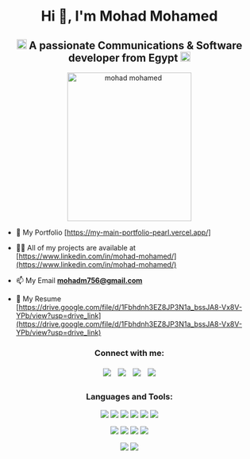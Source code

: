 <h1 align="center">Hi 👋, I'm Mohad Mohamed</h1>
<h2 align="center">
  <img src="https://twemoji.maxcdn.com/v/latest/svg/1f1ea-1f1ec.svg" 
       alt="Egypt Flag" 
       height="20"/> 
  A passionate Communications & Software developer from Egypt 
  <img src="https://twemoji.maxcdn.com/v/latest/svg/1f1ea-1f1ec.svg" 
       alt="Egypt Flag" 
       height="20"/>
</h2>


<div align="center">
  <img src="https://i.pinimg.com/1200x/f4/33/25/f43325d1c3e7a7f3ab6ea59122c989fe.jpg" 
       alt="mohad mohamed" 
       height="300" 
       width="250"/>
</div>

- 🌠 My Portfolio [https://my-main-portfolio-pearl.vercel.app/]

- 👨‍💻 All of my projects are available at [https://www.linkedin.com/in/mohad-mohamed/](https://www.linkedin.com/in/mohad-mohamed/)

- 📫 My Email **mohadm756@gmail.com**

- 📄 My Resume [https://drive.google.com/file/d/1Fbhdnh3EZ8JP3N1a_bssJA8-Vx8V-YPb/view?usp=drive_link](https://drive.google.com/file/d/1Fbhdnh3EZ8JP3N1a_bssJA8-Vx8V-YPb/view?usp=drive_link)

<h3 align="center">Connect with me:</h3>
<p align="center">
  <a href="https://linkedin.com/in/mohad mohamed" target="_blank" style="text-decoration:none;">
    <img src="https://img.shields.io/badge/LinkedIn-0077B5?style=for-the-badge&logo=linkedin&logoColor=white" style="display:inline-block; margin:5px; transition:0.3s;"/>
  </a>
  <a href="https://codeforces.com/profile/mohadm7566" target="_blank" style="text-decoration:none;">
    <img src="https://img.shields.io/badge/Codeforces-1F8ACB?style=for-the-badge&logo=codeforces&logoColor=white" style="display:inline-block; margin:5px; transition:0.3s;"/>
  </a>
  <a href="https://www.facebook.com/mohad.mohamed.677974" target="_blank" style="text-decoration:none;">
    <img src="https://img.shields.io/badge/Facebook-1877F2?style=for-the-badge&logo=facebook&logoColor=white" style="display:inline-block; margin:5px; transition:0.3s;"/>
  </a>
  <a href="https://wa.me/+201093758143" target="_blank" style="text-decoration:none;">
    <img src="https://img.shields.io/badge/WhatsApp-25D366?style=for-the-badge&logo=whatsapp&logoColor=white" style="display:inline-block; margin:5px; transition:0.3s;"/>
  </a>
</p>



<h3 align="center">Languages and Tools:</h3>




<!-- Programming Languages -->
<p align="center">
  <img src="https://img.shields.io/badge/C-00599C?style=for-the-badge&logo=c&logoColor=white"/>
  <img src="https://img.shields.io/badge/C++-00599C?style=for-the-badge&logo=cplusplus&logoColor=white"/>
  <img src="https://img.shields.io/badge/C%23-239120?style=for-the-badge&logo=c-sharp&logoColor=white"/>
  <img src="https://img.shields.io/badge/Java-ED8B00?style=for-the-badge&logo=openjdk&logoColor=white"/>
  <img src="https://img.shields.io/badge/Python-3776AB?style=for-the-badge&logo=python&logoColor=white"/>
  <img src="https://img.shields.io/badge/Matlab-FF6F00?style=for-the-badge&logo=mathworks&logoColor=white"/>
</p>

<!-- Web Development -->
<p align="center">
  <img src="https://img.shields.io/badge/HTML5-E34F26?style=for-the-badge&logo=html5&logoColor=white"/>
  <img src="https://img.shields.io/badge/CSS3-1572B6?style=for-the-badge&logo=css3&logoColor=white"/>
  <img src="https://img.shields.io/badge/JavaScript-F7DF1E?style=for-the-badge&logo=javascript&logoColor=black"/>
  <img src="https://img.shields.io/badge/.NET-512BD4?style=for-the-badge&logo=dotnet&logoColor=white"/>
</p>

<!-- Hardware / Databases -->
<p align="center">
  <img src="https://img.shields.io/badge/Arduino-00979D?style=for-the-badge&logo=arduino&logoColor=white"/>
  <img src="https://img.shields.io/badge/MySQL-4479A1?style=for-the-badge&logo=mysql&logoColor=white"/>
</p>

